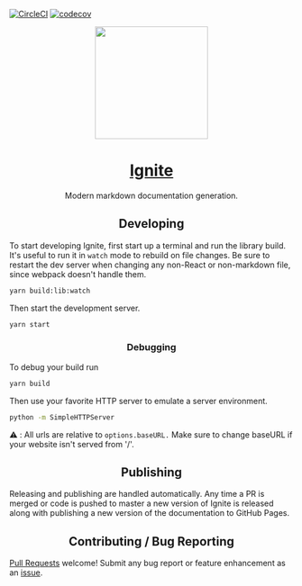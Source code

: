 [![CircleCI](https://circle.circleci.sbg.intuit.com/gh/Fuego/Ignite.svg?style=shield)](https://circle.circleci.sbg.intuit.com/gh/Fuego/Ignite) [![codecov](https://codecov.tools.a.intuit.com/ghe/Fuego/Ignite/branch/master/graph/badge.svg)](https://codecov.tools.a.intuit.com/ghe/Fuego/Ignite)

<div align="center">
  <a href="https://github.com/webpack/webpack">
    <img width="200" height="200"
      src="https://s3.amazonaws.com/pix.iemoji.com/images/emoji/apple/ios-11/256/fire.png">
  </a>
  <h1>
    <a href="https://github.intuit.com/pages/Fuego/Ignite/">
      Ignite
    </a>
  </h1>
  <p>Modern markdown documentation generation.</p>
</div>

<h2 align="center">Developing</h2>

To start developing Ignite, first start up a terminal and run the library build. It's useful to run it in `watch` mode to rebuild on file changes. Be sure to restart the dev server when changing any non-React or non-markdown file, since webpack doesn't handle them.

```bash
yarn build:lib:watch
```

Then start the development server.

```bash
yarn start
```

<h3 align="center">Debugging</h3>

To debug your build run

```bash
yarn build
```

Then use your favorite HTTP server to emulate a server environment.

```bash
python -m SimpleHTTPServer
```

:warning: : All urls are relative to `options.baseURL.` Make sure to change baseURL if your website isn't served from '/'.

<h2 align="center">Publishing</h2>

Releasing and publishing are handled automatically. Any time a PR is merged or code is pushed to master a new version of Ignite is released along with publishing a new version of the documentation to GitHub Pages.

<h2 align="center">Contributing / Bug Reporting</h2>

[Pull Requests](https://github.intuit.com/Fuego/Ignite/pulls) welcome! Submit any bug report or feature enhancement as an [issue](https://github.intuit.com/Fuego/Ignite/issues).
